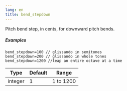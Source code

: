 ```yaml
---
lang: en
title: bend_stepdown
---
```

Pitch bend step, in cents, for downward pitch bends.

##### Examples

```
bend_stepdown=100 // glissando in semitones
bend_stepdown=200 // glissando in whole tones
bend_stepdown=1200 //leap an entire octave at a time
```

| Type    | Default | Range     |
| ---     | ---     | ---       |
| integer | 1       | 1 to 1200 |
